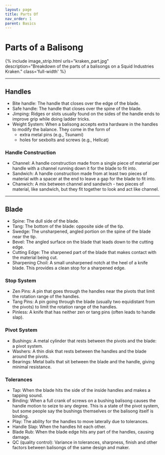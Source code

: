 ```yaml
---
layout: page
title: Parts Of
nav_order: 1
parent: Basics
---
```


# Parts of a Balisong

{% include image_strip.html urls="kraken_part.jpg" description="Breakdown of the parts of a balisongs on a Squid Industries Kraken." class='full-width' %}

---

## Handles
- Bite handle: The handle that closes over the edge of the blade.
- Safe handle: The handle that closes over the spine of the blade.
- Jimping: Ridges or slots usually found on the sides of the handle ends to improve grip while doing ladder tricks.
- Weight System: When a balisong accepts extra hardware in the handles to modify the balance. They come in the form of
    - extra metal pins (e.g., Tsunami)
    - holes for sexbolts and screws (e.g., Hellcat)

### Handle Construction
- Channel: A handle construction made from a single piece of material per handle with a channel running down it for the blade to fit into.
- Sandwich: A handle construction made from at least two pieces of material with a spacer at the end to leave a gap for the blade to fit into.
- Chanwich: A mix between channel and sandwich - two pieces of material, like sandwich, but they fit together to look and act like channel.

---

## Blade

- Spine: The dull side of the blade.
- Tang: The bottom of the blade: opposite side of the tip.
- Swedge: The unsharpened, angled portion on the spine of the blade near the tip.
- Bevel: The angled surface on the blade that leads down to the cutting edge.
- Cutting Edge: The sharpened part of the blade that makes contact with the material being cut.
- Sharpening Choil: A small unsharpened notch at the heel of a knife blade. This provides a clean stop for a sharpened edge.

### Stop System
- Zen Pins: A pin that goes through the handles near the pivots that limit the rotation range of the handles.
- Tang Pins: A pin going through the blade (usually two equidistant from the pivots) to limit the rotation range of the handles.
- Pinless: A knife that has neither zen or tang pins (often leads to handle slap).

### Pivot System
- Bushings: A metal cylinder that rests between the pivots and the blade: a pivot system.
- Washers: A thin disk that rests between the handles and the blade around the pivots.
- Bearings: Metal balls that sit between the blade and the handle, giving minimal resistance.

### Tolerances
- Tap: When the blade hits the side of the inside handles and makes a tapping sound.
- Binding: When a full crank of screws on a bushing balisong causes the handle motion to seize to any degree. This is a state of the pivot system, but some people say the bushings themselves or the balisong itself is binding.
- Play: The ability for the handles to move laterally due to tolerances.
- Handle Slap: When the handles hit each other.
- Blade Rub: When the blade edge hits any part of the handles, causing damage. 
- QC (quality control): Variance in tolerances, sharpness, finish and other factors between balisongs of the same design and maker.
